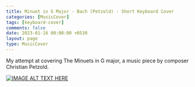 ```yaml
--- 
title: Minuet in G Major - Bach (Petzold) - Short Keyboard Cover
categories: [MusicCover]
tags: [keyboard-cover]
comments: false
date: 2023-01-16 00:00:00 +0530
layout: page
type: MusicCover
---
```


My attempt at covering The Minuets in G major, a music piece by composer Christian Petzold.

[![IMAGE ALT TEXT HERE](https://img.youtube.com/vi/-blqdshX-9g/0.jpg)](
https://youtube.com/shorts/-blqdshX-9g)